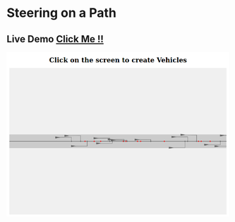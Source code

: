 # Steering on a Path

## Live Demo [Click Me !!](https://thenirmalkc.github.io/steering-on-a-path/)

![Steering on a Path](screenshots/steering-on-path.png)
